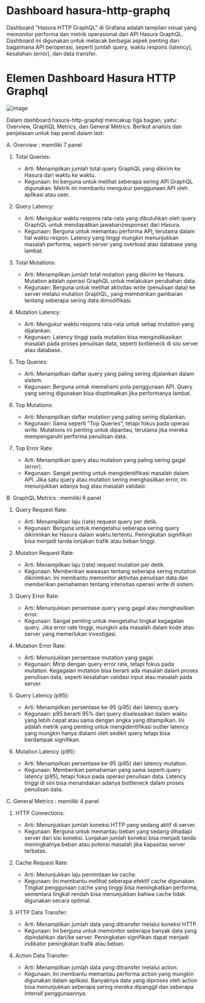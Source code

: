 # Dashboard hasura-http-graphq

Dashboard "Hasura HTTP GraphQL" di Grafana adalah tampilan visual yang memonitor performa dan metrik operasional dari API Hasura GraphQL. 
Dashboard ini digunakan untuk melacak berbagai aspek penting dari bagaimana API beroperasi, seperti jumlah query, waktu respons (latency), kesalahan (error), dan data transfer.

# Elemen Dashboard Hasura HTTP Graphql

![image](https://github.com/user-attachments/assets/48294381-fd24-4f15-b82a-b49a3850c0d8)

Dalam dashboard hasura-http-graphql mencakup tiga bagian, yaitu: Overview, GraphQL Metrics, dan General Metrics. Berikut analisis dan penjelasan untuk tiap panel dalam last:

A. Overview : memiliki 7 panel

1. Total Queries:
   
   - Arti: Menampilkan jumlah total query GraphQL yang dikirim ke Hasura dari waktu ke waktu.
   - Kegunaan: Ini berguna untuk melihat seberapa sering API GraphQL digunakan. Metrik ini membantu mengukur penggunaan API oleh aplikasi atau user.
     
2. Query Latency:
   
   - Arti: Mengukur waktu respons rata-rata yang dibutuhkan oleh query GraphQL untuk mendapatkan jawaban(response) dari Hasura.
   - Kegunaan: Berguna untuk memantau performa API, terutama dalam hal waktu respon. Latency yang tinggi mungkin menunjukkan masalah performa, seperti server yang overload atau database yang lambat.
     
3. Total Mutations:
   
   - Arti: Menampilkan jumlah total mutation yang dikirim ke Hasura. Mutation adalah operasi GraphQL untuk melakukan perubahan data.
   - Kegunaan: Berguna untuk melihat aktivitas write (penulisan data) ke server melalui mutation GraphQL, yang memberikan gambaran tentang seberapa sering data dimodifikasi.

4. Mutation Latency:
   
   - Arti: Mengukur waktu respons rata-rata untuk setiap mutation yang dijalankan.
   - Kegunaan: Latency tinggi pada mutation bisa mengindikasikan masalah pada proses penulisan data, seperti bottleneck di sisi server atau database.
     
5. Top Queries:
   
   - Arti: Menampilkan daftar query yang paling sering dijalankan dalam sistem.
   - Kegunaan: Berguna untuk memahami pola penggunaan API. Query yang sering digunakan bisa dioptimalkan jika performanya lambat.

6. Top Mutations:
   
   - Arti: Menampilkan daftar mutation yang paling sering dijalankan.
   - Kegunaan: Sama seperti "Top Queries", tetapi fokus pada operasi write. Mutations ini penting untuk dipantau, terutama jika mereka mempengaruhi performa penulisan data.

7. Top Error Rate:
   
   - Arti: Menampilkan query atau mutation yang paling sering gagal (error).
   - Kegunaan: Sangat penting untuk mengidentifikasi masalah dalam API. Jika satu query atau mutation sering menghasilkan error, ini menunjukkan adanya bug atau masalah validasi.
  
B. GraphQL Metrics : memiliki 6 panel

1. Query Request Rate:
   
   - Arti: Menampilkan laju (rate) request query per detik.
   - Kegunaan: Berguna untuk mengetahui seberapa sering query dikirimkan ke Hasura dalam waktu tertentu. Peningkatan signifikan bisa menjadi tanda lonjakan trafik atau beban tinggi.
     
2. Mutation Request Rate:
   
   - Arti: Menampilkan laju (rate) request mutation per detik.
   - Kegunaan: Memberikan wawasan tentang seberapa sering mutation dikirimkan. Ini membantu memonitor aktivitas penulisan data dan memberikan pemahaman tentang intensitas operasi write di sistem.
     
3. Query Error Rate:
   
   - Arti: Menunjukkan persentase query yang gagal atau menghasilkan error.
   - Kegunaan: Sangat penting untuk mengetahui tingkat kegagalan query. Jika error rate tinggi, mungkin ada masalah dalam kode atau server yang memerlukan investigasi.

4. Mutation Error Rate:
   
   - Arti: Menunjukkan persentase mutation yang gagal.
   - Kegunaan: Mirip dengan query error rate, tetapi fokus pada mutation. Kegagalan mutation bisa berarti ada masalah dalam proses penulisan data, seperti kesalahan validasi input atau masalah pada server.
     
5. Query Latency (p95):
   
   - Arti: Menampilkan persentase ke-95 (p95) dari latency query.
   - Kegunaan: p95 berarti 95% dari query diselesaikan dalam waktu yang lebih cepat atau sama dengan angka yang ditampilkan. Ini adalah metrik yang penting untuk mengidentifikasi outlier latency yang mungkin hanya dialami oleh sedikit query tetapi bisa berdampak signifikan.

6. Mutation Latency (p95):
   
   - Arti: Menampilkan persentase ke-95 (p95) dari latency mutation.
   - Kegunaan: Memberikan pemahaman yang sama seperti query latency (p95), tetapi fokus pada operasi penulisan data. Latency tinggi di sini bisa menandakan adanya bottleneck dalam proses penulisan data.

C. General Metrics : memiliki 4 panel

1. HTTP Connections:
   
   - Arti: Menunjukkan jumlah koneksi HTTP yang sedang aktif di server.
   - Kegunaan: Berguna untuk memantau beban yang sedang dihadapi server dari sisi koneksi. Lonjakan jumlah koneksi bisa menjadi tanda meningkatnya beban atau potensi masalah jika kapasitas server terbatas.
     
2. Cache Request Rate:
   
   - Arti: Menunjukkan laju permintaan ke cache.
   - Kegunaan: Ini membantu melihat seberapa efektif cache digunakan. Tingkat penggunaan cache yang tinggi bisa meningkatkan performa, sementara tingkat rendah bisa menunjukkan bahwa cache tidak digunakan secara optimal.
     
3. HTTP Data Transfer:
   
   - Arti: Menampilkan jumlah data yang ditransfer melalui koneksi HTTP.
   - Kegunaan: Ini berguna untuk memonitor seberapa banyak data yang dipindahkan dari/ke server. Peningkatan signifikan dapat menjadi indikator peningkatan trafik atau beban.

4. Action Data Transfer:
   
   - Arti: Menampilkan jumlah data yang ditransfer melalui action.
   - Kegunaan: Ini membantu memantau performa action yang mungkin digunakan dalam aplikasi. Banyaknya data yang diproses oleh action bisa menunjukkan seberapa sering mereka dipanggil dan seberapa intensif penggunaannya.
